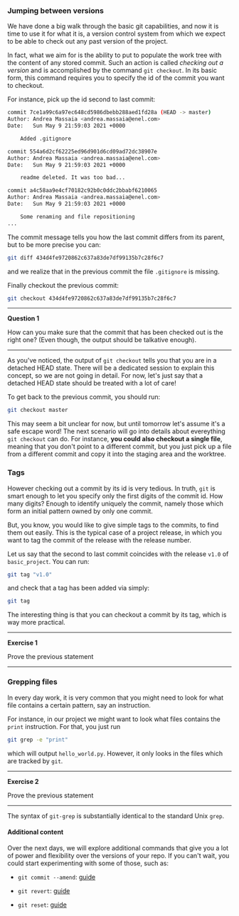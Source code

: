 ### Jumping between versions

We have done a big walk through the basic git capabilities, and now it is time to use it for what it is, a version control system
from which we expect to be able to check out any past version of the project.

In fact, what we aim for is the ability to put to populate the work tree with the content of any stored commit.
Such an action is called _checking out a version_ and is accomplished by the command ``git checkout``. In its basic form, 
this command requires you to specify the id of the commit you want to checkout.

For instance, pick up the id second to last commit:

```bash
commit 7ce1a99c6a97ec648cd5986dbebb288aed1fd28a (HEAD -> master)
Author: Andrea Massaia <andrea.massaia@enel.com>
Date:   Sun May 9 21:59:03 2021 +0000

    Added .gitignore

commit 554a6d2cf62225ed96d901d6cd09ad72dc38907e
Author: Andrea Massaia <andrea.massaia@enel.com>
Date:   Sun May 9 21:59:03 2021 +0000

    readme deleted. It was too bad...

commit a4c58aa9e4cf70182c92b0c0ddc2bbabf6210065
Author: Andrea Massaia <andrea.massaia@enel.com>
Date:   Sun May 9 21:59:03 2021 +0000

    Some renaming and file repositioning
...
```

The commit message tells you how the last commit differs from its parent, but to be more precise you can:

```bash
git diff 434d4fe9720862c637a83de7df99135b7c28f6c7
```

and we realize that in the previous commit the file `.gitignore` is missing.


Finally checkout the previous commit:

```bash
git checkout 434d4fe9720862c637a83de7df99135b7c28f6c7
```

___

__Question 1__

How can you make sure that the commit that has been checked out is the right one? (Even though, the output should be talkative enough).
___

As you've noticed, the output of `git checkout` tells you that you are in a detached HEAD state. There will be a dedicated session to explain this concept,
 so we are not going in detail. For now, let's just say that a detached HEAD state should be treated with a lot of care! 

To get back to the previous commit, you should run:
 
 ```bash
git checkout master
```

This may seem a bit unclear for now, but until tomorrow let's assume it's a safe escape word!
The next scenario will go into details about evereything `git checkout` can do.
For instance, __you could also checkout a single file__, meaning that you don't point to a different commit, but you just pick up a file from a different commit
 and copy it into the staging area and the worktree.



### Tags
However checking out a commit by its id is very tedious. In truth, `git` is smart enough to let you specify only the first
 digits of the commit id. How many digits? Enough to identify uniquely the commit, namely those which form an initial pattern owned by only one
 commit.
 
But, you know, you would like to give simple tags to the commits, to find them out easily. This is the typical case of a project release,
in which you want to tag the commit of the release with the release number.

Let us say that the second to last commit coincides with the release ``v1.0`` of `basic_project`. You can run:

```bash
git tag "v1.0"
```

and check that a tag has been added via simply:

```bash
git tag 
```

The interesting thing is that you can checkout a commit by its tag, which is way more practical.

___

__Exercise 1__

Prove the previous statement
___

### Grepping files

In every day work, it is very common that you might need to look for what file contains a certain pattern, say an instruction.

For instance, in our project we might want to look what files contains the `print` instruction. For that, you just run

```bash
git grep -e "print"
```

which will output `hello_world.py`. However, it only looks in the files which are tracked by `git`. 

___

__Exercise 2__

Prove the previous statement
___

The syntax of `git-grep` is substantially identical to the standard Unix `grep`.



#### Additional content

Over the next days, we will explore additional commands that give you a lot of power and flexibility over the versions of your repo.
If you can't wait, you could start experimenting with some of those, such as:

- ``git commit --amend``: [guide](https://git-scm.com/book/en/v2/Git-Tools-Rewriting-History#_git_amend)

- ``git revert``: [guide](https://www.atlassian.com/git/tutorials/undoing-changes/git-revert)

- ``git reset``: [guide](https://git-scm.com/book/en/v2/Git-Tools-Reset-Demystified)

